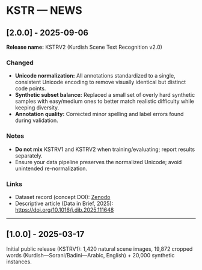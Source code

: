 # KSTR — NEWS

## [2.0.0] - 2025-09-06
**Release name:** KSTRV2 (Kurdish Scene Text Recognition v2.0)

### Changed
- **Unicode normalization:** All annotations standardized to a single, consistent Unicode encoding to remove visually identical but distinct code points.
- **Synthetic subset balance:** Replaced a small set of overly hard synthetic samples with easy/medium ones to better match realistic difficulty while keeping diversity.
- **Annotation quality:** Corrected minor spelling and label errors found during validation.

### Notes
- **Do not mix** KSTRV1 and KSTRV2 when training/evaluating; report results separately.
- Ensure your data pipeline preserves the normalized Unicode; avoid unintended re-normalization.

### Links
- Dataset record (concept DOI): <a href="https://zenodo.org/records/17071103" target="_blank" rel="noopener">Zenodo</a>
- Descriptive article (Data in Brief, 2025): https://doi.org/10.1016/j.dib.2025.111648

---

## [1.0.0] - 2025-03-17
Initial public release (KSTRV1): 1,420 natural scene images, 19,872 cropped words (Kurdish—Sorani/Badini—Arabic, English) + 20,000 synthetic instances.
